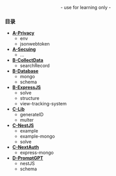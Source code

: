 <p align="center">
    - use for learning only -
</p>

### 目录

- [**A-Privacy**](https://github.com/989x/backend/tree/main/A-Privacy)
    - env
    - jsonwebtoken
- [**A-Secuing**](https://github.com/989x/backend/tree/main/A-Secuing)
    - ...
- [**B-CollectData**](https://github.com/989x/backend/tree/main/B-CollectData)
    - searchRecord
- [**B-Database**](https://github.com/989x/backend/tree/main/B-Database)
    - mongo
    - schema
- [**B-ExpressJS**](https://github.com/989x/backend/tree/main/B-ExpressJS)
    - solve
    - structure
    - view-tracking-system
- [**C-Lib**](https://github.com/989x/backend/tree/main/C-Lib)
    - generateID
    - multer
- [**C-NestJS**](https://github.com/989x/backend/tree/main/C-NestJS)
    - example
    - example-mongo
    - solve
- [**C-NextAuth**](https://github.com/989x/backend/tree/main/C-NextAuth)
    - express-mongo
- [**D-PromptGPT**](https://github.com/989x/backend/tree/main/C-PromptGPT)
    - nestJS
    - schema